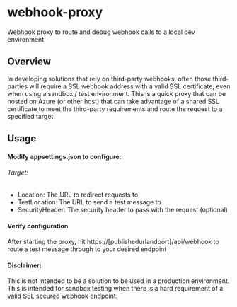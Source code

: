 # webhook-proxy
Webhook proxy to route and debug webhook calls to a local dev environment

## Overview
In developing solutions that rely on third-party webhooks, often those third-parties will require a SSL webhook address with a valid SSL certificate, even when using a sandbox / test environment.  This is a quick proxy that can be hosted on Azure (or other host) that can take advantage of a shared SSL certificate to meet the third-party requirements and route the request to a specified target.

## Usage
#### Modify appsettings.json to configure:
###### Target:
- Location: The URL to redirect requests to
- TestLocation: The URL to send a test message to
- SecurityHeader: The security header to pass with the request (optional)

#### Verify configuration
After starting the proxy, hit https://[publishedurlandport]/api/webhook to route a test message through to your desired endpoint

#### Disclaimer:
This is not intended to be a solution to be used in a production environment.  This is intended for sandbox testing when there is a hard requirement of a valid SSL secured webhook endpoint.
